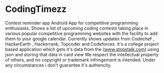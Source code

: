 # CodingTimezz
Contest reminder app
Android App for competitive programming enthusiasts. 
Shows a list of upcoming coding contests taking place in various popular competitive programming websites with the facility to add them to your google calendar.
Currently shows updates from Codechef , HackerEarth , Hackerrank, Topcoder and Codeforces.
it's a college project based application which gets it's data from the (www.stopstalk.com).using json and storing that data in card view
We respect the intellectual property of others, and no copyright or trademark infringement is intended.
Under any circumstances i don't guarantee it's authencity.
